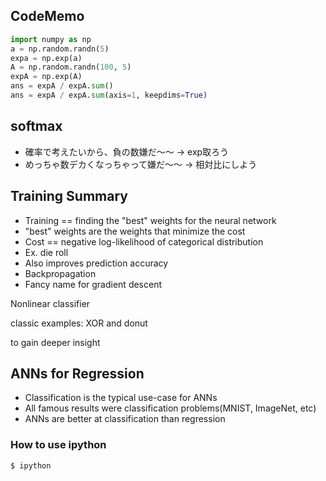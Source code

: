 ## CodeMemo
```python
import numpy as np
a = np.random.randn(5)
expa = np.exp(a)
A = np.random.randn(100, 5)
expA = np.exp(A)
ans = expA / expA.sum()
ans = expA / expA.sum(axis=1, keepdims=True)
```


## softmax
- 確率で考えたいから、負の数嫌だ〜〜 → exp取ろう
- めっちゃ数デカくなっちゃって嫌だ〜〜 → 相対比にしよう


## Training Summary
- Training == finding the "best" weights for the neural network
- "best" weights are the weights that minimize the cost
- Cost == negative log-likelihood of categorical distribution
- Ex. die roll
- Also improves prediction accuracy
- Backpropagation
- Fancy name for gradient descent

Nonlinear classifier

classic examples: XOR and donut

to gain deeper insight

## ANNs for Regression
- Classification is the typical use-case for ANNs
- All famous results were classification problems(MNIST, ImageNet, etc)
- ANNs are better at classification than regression

### How to use ipython
```sh
$ ipython
```

